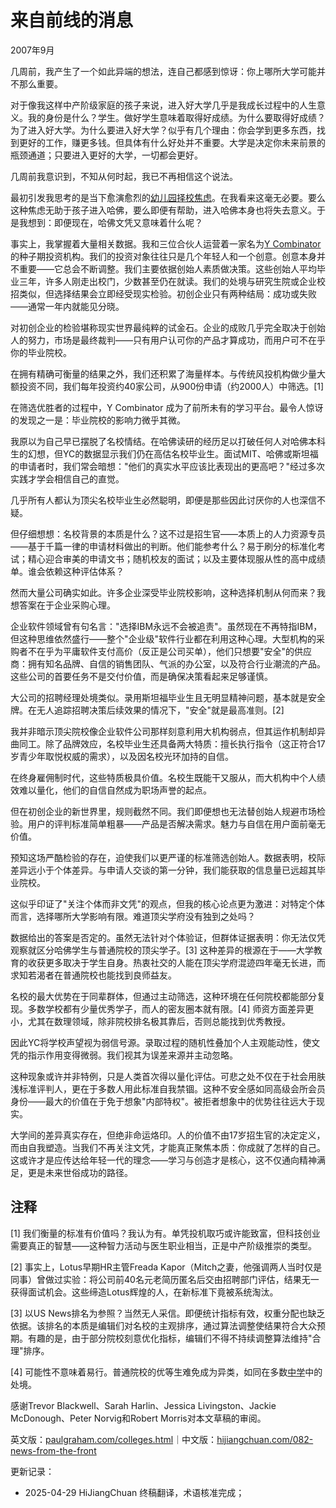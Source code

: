 


# 来自前线的消息

2007年9月

几周前，我产生了一个如此异端的想法，连自己都感到惊讶：你上哪所大学可能并不那么重要。

对于像我这样中产阶级家庭的孩子来说，进入好大学几乎是我成长过程中的人生意义。我的身份是什么？学生。做好学生意味着取得好成绩。为什么要取得好成绩？为了进入好大学。为什么要进入好大学？似乎有几个理由：你会学到更多东西，找到更好的工作，赚更多钱。但具体有什么好处并不重要。大学是决定你未来前景的瓶颈通道；只要进入更好的大学，一切都会更好。

几周前我意识到，不知从何时起，我已不再相信这个说法。

最初引发我思考的是当下愈演愈烈的[幼儿园择校焦虑](http://nymag.com/nymetro/urban/education/features/15141/)。在我看来这毫无必要。要么这种焦虑无助于孩子进入哈佛，要么即便有帮助，进入哈佛本身也将失去意义。于是我想到：即便现在，哈佛文凭又意味着什么呢？

事实上，我掌握着大量相关数据。我和三位合伙人运营着一家名为[Y Combinator](http://ycombinator.com)的种子期投资机构。我们的投资对象往往只是几个年轻人和一个创意。创意本身并不重要——它总会不断调整。我们主要依据创始人素质做决策。这些创始人平均毕业三年，许多人刚走出校门，少数甚至仍在就读。我们的处境与研究生院或企业校招类似，但选择结果会立即经受现实检验。初创企业只有两种结局：成功或失败——通常一年内就能见分晓。

对初创企业的检验堪称现实世界最纯粹的试金石。企业的成败几乎完全取决于创始人的努力，市场是最终裁判——只有用户认可你的产品才算成功，而用户可不在乎你的毕业院校。

在拥有精确可衡量的结果之外，我们还积累了海量样本。与传统风投机构做少量大额投资不同，我们每年投资约40家公司，从900份申请（约2000人）中筛选。[1]

在筛选优胜者的过程中，Y Combinator 成为了前所未有的学习平台。最令人惊讶的发现之一是：毕业院校的影响力微乎其微。

我原以为自己早已摆脱了名校情结。在哈佛读研的经历足以打破任何人对哈佛本科生的幻想，但YC的数据显示我们仍在高估名校毕业生。面试MIT、哈佛或斯坦福的申请者时，我们常会暗想："他们的真实水平应该比表现出的更高吧？"经过多次实践才学会相信自己的直觉。

几乎所有人都认为顶尖名校毕业生必然聪明，即便是那些因此讨厌你的人也深信不疑。

但仔细想想：名校背景的本质是什么？这不过是招生官——本质上的人力资源专员——基于千篇一律的申请材料做出的判断。他们能参考什么？易于刷分的标准化考试；精心迎合审美的申请文书；随机校友的面试；以及主要体现服从性的高中成绩单。谁会依赖这种评估体系？

然而大量公司确实如此。许多企业深受毕业院校影响，这种选择机制从何而来？我想答案在于企业采购心理。

企业软件领域曾有句名言："选择IBM永远不会被追责"。虽然现在不再特指IBM，但这种思维依然盛行——整个"企业级"软件行业都在利用这种心理。大型机构的采购者不在乎为平庸软件支付高价（反正是公司买单），他们只想要"安全"的供应商：拥有知名品牌、自信的销售团队、气派的办公室，以及符合行业潮流的产品。这些公司的首要任务不是交付价值，而是确保决策看起来足够谨慎。

大公司的招聘经理处境类似。录用斯坦福毕业生且无明显精神问题，基本就是安全牌。在无人追踪招聘决策后续效果的情况下，"安全"就是最高准则。[2]

我并非暗示顶尖院校像企业软件公司那样刻意利用大机构弱点，但其运作机制却异曲同工。除了品牌效应，名校毕业生还具备两大特质：擅长执行指令（这正符合17岁青少年取悦权威的需求），以及因名校光环加持的自信。

在终身雇佣制时代，这些特质极具价值。名校生既能干又服从，而大机构中个人绩效难以量化，他们的自信自然成为职场声誉的起点。

但在初创企业的新世界里，规则截然不同。我们即便想也无法替创始人规避市场检验。用户的评判标准简单粗暴——产品是否解决需求。魅力与自信在用户面前毫无价值。

预知这场严酷检验的存在，迫使我们以更严谨的标准筛选创始人。数据表明，校际差异远小于个体差异。与申请人交谈的第一分钟，我们能获取的信息量已远超其毕业院校。

这似乎印证了"关注个体而非文凭"的观点，但我的核心论点更为激进：对特定个体而言，选择哪所大学影响有限。难道顶尖学府没有独到之处吗？

数据给出的答案是否定的。虽然无法针对个体验证，但群体证据表明：你无法仅凭观察就区分哈佛学生与普通院校的顶尖学子。[3] 这种差异的根源在于——大学教育的收获更多取决于学生自身。热衷社交的人能在顶尖学府混迹四年毫无长进，而求知若渴者在普通院校也能找到良师益友。

名校的最大优势在于同辈群体，但通过主动筛选，这种环境在任何院校都能部分复现。多数学校都有少量优秀学子，而人的密友圈本就有限。[4] 师资方面差异更小，尤其在数理领域，除非院校排名极其靠后，否则总能找到优秀教授。

因此YC将学校声望视为弱信号源。录取过程的随机性叠加个人主观能动性，使文凭的指示作用变得微弱。我们视其为误差来源并主动忽略。

这种现象或许并非特例，只是人类首次得以量化评估。可悲之处不仅在于社会用肤浅标准评判人，更在于多数人用此标准自我禁锢。这种不安全感如同高级会所会员身份——最大的价值在于免于想象"内部特权"。被拒者想象中的优势往往远大于现实。

大学间的差异真实存在，但绝非命运烙印。人的价值不由17岁招生官的决定定义，而由自我塑造。当我们不再关注文凭，才能真正聚焦本质：你成就了怎样的自己。这或许才是应传达给年轻一代的理念——学习与创造才是核心，这不仅通向精神满足，更是未来世俗成功的路径。

## 注释

[1] 我们衡量的标准有价值吗？我认为有。单凭投机取巧或许能致富，但科技创业需要真正的智慧——这种智力活动与医生职业相当，正是中产阶级推崇的类型。

[2] 事实上，Lotus早期HR主管Freada Kapor（Mitch之妻，他强调两人当时仅是同事）曾做过实验：将公司前40名元老简历匿名后交由招聘部门评估，结果无一获得面试机会。这些缔造Lotus辉煌的人，在新标准下竟被系统淘汰。

[3] 以US News排名为参照？当然无人采信。即便统计指标有效，权重分配也缺乏依据。该排名的本质是编辑们对名校的主观排序，通过算法调整使结果符合大众预期。有趣的是，由于部分院校刻意优化指标，编辑们不得不持续调整算法维持"合理"排序。

[4] 可能性不意味着易行。普通院校的优等生难免成为异类，如同在多数[中学](https://hijiangchuan.com/paulgraham/021-Why-Nerds-are-Unpopular)中的处境。

感谢Trevor Blackwell、Sarah Harlin、Jessica Livingston、Jackie McDonough、Peter Norvig和Robert Morris对本文草稿的审阅。

英文版：[paulgraham.com/colleges.html](https://paulgraham.com/colleges.html)｜中文版：[hijiangchuan.com/082-news-from-the-front](https://hijiangchuan.com/082-news-from-the-front)



更新记录：
- 2025-04-29 HiJiangChuan 终稿翻译，术语核准完成；

